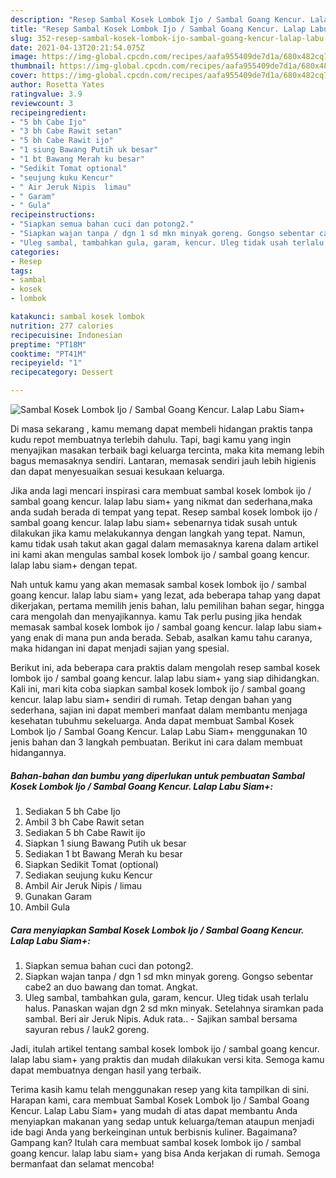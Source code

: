 ```yaml
---
description: "Resep Sambal Kosek Lombok Ijo / Sambal Goang Kencur. Lalap Labu Siam+ yang enak dan Mudah Dibuat"
title: "Resep Sambal Kosek Lombok Ijo / Sambal Goang Kencur. Lalap Labu Siam+ yang enak dan Mudah Dibuat"
slug: 352-resep-sambal-kosek-lombok-ijo-sambal-goang-kencur-lalap-labu-siam-yang-enak-dan-mudah-dibuat
date: 2021-04-13T20:21:54.075Z
image: https://img-global.cpcdn.com/recipes/aafa955409de7d1a/680x482cq70/sambal-kosek-lombok-ijo-sambal-goang-kencur-lalap-labu-siam-foto-resep-utama.jpg
thumbnail: https://img-global.cpcdn.com/recipes/aafa955409de7d1a/680x482cq70/sambal-kosek-lombok-ijo-sambal-goang-kencur-lalap-labu-siam-foto-resep-utama.jpg
cover: https://img-global.cpcdn.com/recipes/aafa955409de7d1a/680x482cq70/sambal-kosek-lombok-ijo-sambal-goang-kencur-lalap-labu-siam-foto-resep-utama.jpg
author: Rosetta Yates
ratingvalue: 3.9
reviewcount: 3
recipeingredient:
- "5 bh Cabe Ijo"
- "3 bh Cabe Rawit setan"
- "5 bh Cabe Rawit ijo"
- "1 siung Bawang Putih uk besar"
- "1 bt Bawang Merah ku besar"
- "Sedikit Tomat optional"
- "seujung kuku Kencur"
- " Air Jeruk Nipis  limau"
- " Garam"
- " Gula"
recipeinstructions:
- "Siapkan semua bahan cuci dan potong2."
- "Siapkan wajan tanpa / dgn 1 sd mkn minyak goreng. Gongso sebentar cabe2 an duo bawang dan tomat. Angkat."
- "Uleg sambal, tambahkan gula, garam, kencur. Uleg tidak usah terlalu halus. Panaskan wajan dgn 2 sd mkn minyak. Setelahnya siramkan pada sambal. Beri air Jeruk Nipis. Aduk rata.. Sajikan sambal bersama sayuran rebus / lauk2 goreng."
categories:
- Resep
tags:
- sambal
- kosek
- lombok

katakunci: sambal kosek lombok 
nutrition: 277 calories
recipecuisine: Indonesian
preptime: "PT18M"
cooktime: "PT41M"
recipeyield: "1"
recipecategory: Dessert

---
```



![Sambal Kosek Lombok Ijo / Sambal Goang Kencur. Lalap Labu Siam+](https://img-global.cpcdn.com/recipes/aafa955409de7d1a/680x482cq70/sambal-kosek-lombok-ijo-sambal-goang-kencur-lalap-labu-siam-foto-resep-utama.jpg)

Di masa  sekarang , kamu memang dapat membeli hidangan praktis tanpa kudu repot membuatnya terlebih dahulu. Tapi, bagi kamu yang ingin menyajikan masakan terbaik bagi keluarga tercinta, maka kita memang lebih bagus memasaknya sendiri. Lantaran, memasak sendiri jauh lebih higienis dan dapat menyesuaikan sesuai kesukaan keluarga.

Jika anda lagi mencari inspirasi cara membuat sambal kosek lombok ijo / sambal goang kencur. lalap labu siam+ yang nikmat dan sederhana,maka anda sudah berada di tempat yang tepat. Resep sambal kosek lombok ijo / sambal goang kencur. lalap labu siam+  sebenarnya tidak susah untuk dilakukan jika kamu melakukannya dengan langkah yang tepat. Namun, kamu tidak usah takut akan gagal dalam memasaknya 
karena dalam artikel ini kami akan mengulas sambal kosek lombok ijo / sambal goang kencur. lalap labu siam+ dengan tepat.  



Nah untuk kamu yang akan memasak sambal kosek lombok ijo / sambal goang kencur. lalap labu siam+ yang lezat, ada beberapa tahap yang dapat dikerjakan, pertama memilih jenis bahan, lalu pemilihan bahan segar, hingga cara mengolah dan menyajikannya. kamu Tak perlu pusing jika hendak memasak sambal kosek lombok ijo / sambal goang kencur. lalap labu siam+ yang enak di mana pun anda berada. Sebab, asalkan kamu  tahu caranya, maka hidangan ini dapat menjadi sajian yang spesial.

Berikut ini, ada beberapa cara praktis  dalam mengolah resep sambal kosek lombok ijo / sambal goang kencur. lalap labu siam+ yang siap dihidangkan. Kali ini, mari kita coba siapkan sambal kosek lombok ijo / sambal goang kencur. lalap labu siam+ sendiri di rumah. Tetap dengan bahan yang sederhana, sajian ini dapat memberi manfaat dalam membantu menjaga kesehatan tubuhmu sekeluarga. Anda dapat membuat Sambal Kosek Lombok Ijo / Sambal Goang Kencur. Lalap Labu Siam+ menggunakan 10 jenis bahan dan 3 langkah pembuatan. Berikut ini cara dalam membuat hidangannya.

<!--inarticleads1-->

##### Bahan-bahan dan bumbu yang diperlukan untuk pembuatan Sambal Kosek Lombok Ijo / Sambal Goang Kencur. Lalap Labu Siam+:

1. Sediakan 5 bh Cabe Ijo
1. Ambil 3 bh Cabe Rawit setan
1. Sediakan 5 bh Cabe Rawit ijo
1. Siapkan 1 siung Bawang Putih uk besar
1. Sediakan 1 bt Bawang Merah ku besar
1. Siapkan Sedikit Tomat (optional)
1. Sediakan seujung kuku Kencur
1. Ambil  Air Jeruk Nipis / limau
1. Gunakan  Garam
1. Ambil  Gula




<!--inarticleads2-->

##### Cara menyiapkan Sambal Kosek Lombok Ijo / Sambal Goang Kencur. Lalap Labu Siam+:

1. Siapkan semua bahan cuci dan potong2.
1. Siapkan wajan tanpa / dgn 1 sd mkn minyak goreng. Gongso sebentar cabe2 an duo bawang dan tomat. Angkat.
1. Uleg sambal, tambahkan gula, garam, kencur. Uleg tidak usah terlalu halus. Panaskan wajan dgn 2 sd mkn minyak. Setelahnya siramkan pada sambal. Beri air Jeruk Nipis. Aduk rata.. - Sajikan sambal bersama sayuran rebus / lauk2 goreng.




Jadi, itulah artikel tentang  sambal kosek lombok ijo / sambal goang kencur. lalap labu siam+  yang praktis dan mudah dilakukan versi kita. Semoga kamu dapat membuatnya dengan hasil yang terbaik. 

Terima kasih kamu telah menggunakan resep yang kita tampilkan di sini. Harapan kami, cara membuat  Sambal Kosek Lombok Ijo / Sambal Goang Kencur. Lalap Labu Siam+ yang mudah di atas dapat membantu Anda menyiapkan makanan yang sedap untuk keluarga/teman ataupun menjadi ide bagi Anda yang berkeinginan untuk berbisnis kuliner. Bagaimana? Gampang kan? Itulah cara membuat sambal kosek lombok ijo / sambal goang kencur. lalap labu siam+ yang bisa Anda kerjakan di rumah. Semoga bermanfaat dan selamat mencoba!

